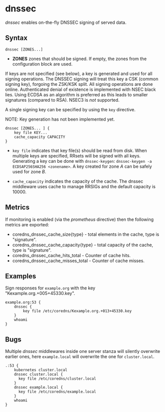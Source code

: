 # dnssec

*dnssec* enables on-the-fly DNSSEC signing of served data.

## Syntax

~~~
dnssec [ZONES...]
~~~

* **ZONES** zones that should be signed. If empty, the zones from the configuration block
    are used.

If keys are not specified (see below), a key is generated and used for all signing operations. The
DNSSEC signing will treat this key a CSK (common signing key), forgoing the ZSK/KSK split. All
signing operations are done online. Authenticated denial of existence is implemented with NSEC black
lies. Using ECDSA as an algorithm is preferred as this leads to smaller signatures (compared to
RSA). NSEC3 is *not* supported.

A single signing key can be specified by using the `key` directive.

NOTE: Key generation has not been implemented yet.

~~~
dnssec [ZONES... ] {
    key file KEY...
    cache_capacity CAPACITY
}
~~~

* `key file` indicates that key file(s) should be read from disk. When multiple keys are specified, RRsets
  will be signed with all keys. Generating a key can be done with `dnssec-keygen`: `dnssec-keygen -a
  ECDSAP256SHA256 <zonename>`. A key created for zone *A* can be safely used for zone *B*.

* `cache_capacity` indicates the capacity of the cache. The dnssec middleware uses cache to manage
  RRSIGs and the default capacity is 10000.

## Metrics

If monitoring is enabled (via the *prometheus* directive) then the following metrics are exported:

* coredns_dnssec_cache_size{type} - total elements in the cache, type is "signature".
* coredns_dnssec_cache_capacity{type} - total capacity of the cache, type is "signature".
* coredns_dnssec_cache_hits_total - Counter of cache hits.
* coredns_dnssec_cache_misses_total - Counter of cache misses.

## Examples

Sign responses for `example.org` with the key "Kexample.org.+005+45330.key".

~~~
example.org:53 {
    dnssec {
        key file /etc/coredns/Kexample.org.+013+45330.key
    }
    whoami
}
~~~

## Bugs

Multiple *dnssec* middlewares inside one server stanza will silently overwrite earlier ones, here
`example.local` will overwrite the one for `cluster.local`.

~~~
.:53 {
    kubernetes cluster.local
    dnssec cluster.local {
      key file /etc/coredns/cluster.local
    }
    dnssec example.local {
      key file /etc/coredns/example.local
    }
    whoami
}
~~~
